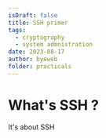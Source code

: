 ```yaml
---
isDraft: false
title: SSH primer
tags:
  - cryptography
  - system admnistration
date: 2023-08-17
author: byeweb
folder: practicals
---
```


# What's SSH ?

It's about SSH
